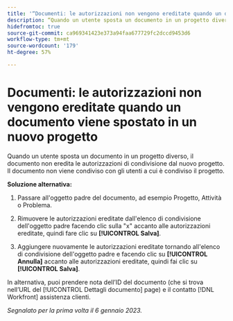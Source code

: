 ```yaml
---
title: '“Documenti: le autorizzazioni non vengono ereditate quando un documento viene spostato in un nuovo progetto”'
description: “Quando un utente sposta un documento in un progetto diverso, il documento non eredita le autorizzazioni di condivisione dal nuovo progetto. Il documento non viene condiviso con gli utenti a cui è condiviso il progetto. ”
hidefromtoc: true
source-git-commit: ca969341423e373a94faa677729fc2dccd9453d6
workflow-type: tm+mt
source-wordcount: '179'
ht-degree: 57%

---
```



# Documenti: le autorizzazioni non vengono ereditate quando un documento viene spostato in un nuovo progetto

<!-- This Known Issue is on the TOC for both Workfront and Workfront Proof-->

<!--This issue has been closed as won't fix, but no reason.-->

Quando un utente sposta un documento in un progetto diverso, il documento non eredita le autorizzazioni di condivisione dal nuovo progetto. Il documento non viene condiviso con gli utenti a cui è condiviso il progetto.

**Soluzione alternativa:**

1. Passare all&#39;oggetto padre del documento, ad esempio Progetto, Attività o Problema.

1. Rimuovere le autorizzazioni ereditate dall&#39;elenco di condivisione dell&#39;oggetto padre facendo clic sulla &quot;x&quot; accanto alle autorizzazioni ereditate, quindi fare clic su **[!UICONTROL Salva]**.

1. Aggiungere nuovamente le autorizzazioni ereditate tornando all&#39;elenco di condivisione dell&#39;oggetto padre e facendo clic su **[!UICONTROL Annulla]** accanto alle autorizzazioni ereditate, quindi fai clic su **[!UICONTROL Salva]**.

In alternativa, puoi prendere nota dell’ID del documento (che si trova nell’URL del [!UICONTROL Dettagli documento] page) e il contatto [!DNL Workfront] assistenza clienti.

_Segnalato per la prima volta il 6 gennaio 2023._

